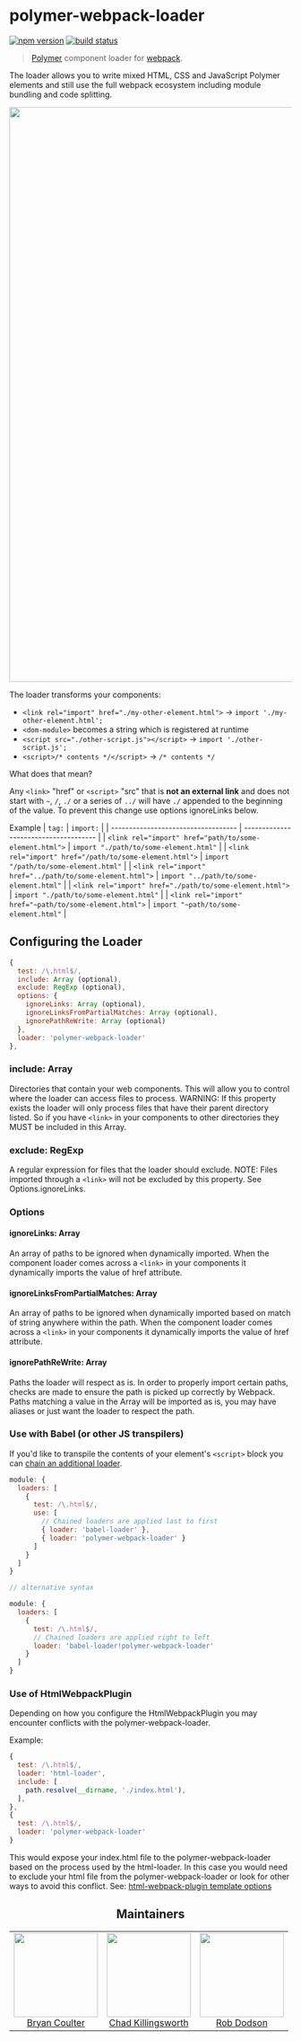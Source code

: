 # polymer-webpack-loader
[![npm version](https://badge.fury.io/js/polymer-webpack-loader.svg)](https://badge.fury.io/js/polymer-webpack-loader)
[![build status](https://travis-ci.org/webpack-contrib/polymer-webpack-loader.svg?branch=master)](https://travis-ci.org/webpack-contrib/polymer-webpack-loader)

> [Polymer](https://www.polymer-project.org/) component loader for [webpack](https://webpack.js.org/).

The loader allows you to write mixed HTML, CSS and JavaScript Polymer elements and
still use the full webpack ecosystem including module bundling and code splitting.


<img width="1024" alt="" src="https://user-images.githubusercontent.com/1066253/28131928-3b257288-66f0-11e7-8295-cb968cefb040.png">

The loader transforms your components:

 * `<link rel="import" href="./my-other-element.html">` -> `import './my-other-element.html';`
 * `<dom-module>` becomes a string which is registered at runtime
 * `<script src="./other-script.js"></script>` -> `import './other-script.js';`
 * `<script>/* contents */</script>` -> `/* contents */`

 What does that mean?
 
 Any ```<link>``` "href" or ```<script>``` "src" that is **not an external link** and does not start with ```~```, ```/```, ```./``` or a series of ```../``` will have ```./``` appended to the beginning of the value. To prevent this change use options ignoreLinks below. 

Example
| `tag:`                            | `import:`                        |
| ----------------------------------- | ------------------------------------- |
| `<link rel="import" href="path/to/some-element.html">`     | `import "./path/to/some-element.html"`  |
| `<link rel="import" href="/path/to/some-element.html">`    | `import "/path/to/some-element.html"`   |
| `<link rel="import" href="../path/to/some-element.html">`  | `import "../path/to/some-element.html"` |
| `<link rel="import" href="./path/to/some-element.html">`   | `import "./path/to/some-element.html"`  |
| `<link rel="import" href="~path/to/some-element.html">`    | `import "~path/to/some-element.html"`   |

## Configuring the Loader

```javascript
{
  test: /\.html$/,  
  include: Array (optional),
  exclude: RegExp (optional),
  options: {
    ignoreLinks: Array (optional),
    ignoreLinksFromPartialMatches: Array (optional),
    ignorePathReWrite: Array (optional)
  },
  loader: 'polymer-webpack-loader'
},
```

### include: Array

Directories that contain your web components. This will allow you to control where the loader can access files to process. WARNING: If this property exists the loader will only process files that have their parent directory listed. So if you have `<link>` in your components to other directories they MUST be included in this Array.

### exclude: RegExp

A regular expression for files that the loader should exclude. NOTE: Files imported through a `<link>` will not be excluded by this property. See Options.ignoreLinks.

### Options

#### ignoreLinks: Array

An array of paths to be ignored when dynamically imported. When the component loader comes across a `<link>` in your components it dynamically imports the value of href attribute.  

#### ignoreLinksFromPartialMatches: Array

An array of paths to be ignored when dynamically imported based on match of string anywhere within the path. When the component loader comes across a `<link>` in your components it dynamically imports the value of href attribute.  

#### ignorePathReWrite: Array

Paths the loader will respect as is. In order to properly import certain paths, checks are made to ensure the path is picked up correctly by Webpack. Paths matching a value in the Array will be imported as is, you may have aliases or just want the loader to respect the path.

### Use with Babel (or other JS transpilers)
If you'd like to transpile the contents of your element's `<script>` block you can [chain an additional loader](https://webpack.js.org/configuration/module/#rule-use).

```js
module: {
  loaders: [
    {
      test: /\.html$/,
      use: [
        // Chained loaders are applied last to first
        { loader: 'babel-loader' },
        { loader: 'polymer-webpack-loader' }
      ]
    }
  ]
}

// alternative syntax

module: {
  loaders: [
    {
      test: /\.html$/,
      // Chained loaders are applied right to left
      loader: 'babel-loader!polymer-webpack-loader'
    }
  ]
}
```

### Use of HtmlWebpackPlugin
Depending on how you configure the HtmlWebpackPlugin you may encounter conflicts with the polymer-webpack-loader. 

Example: 

```javascript
{
  test: /\.html$/,
  loader: 'html-loader',
  include: [
    path.resolve(__dirname, './index.html'),
  ],
},
{
  test: /\.html$/,  
  loader: 'polymer-webpack-loader'
}
```
This would expose your index.html file to the polymer-webpack-loader based on the process used by the html-loader. In this case you would need to exclude your html file from the polymer-webpack-loader or look for other ways to avoid this conflict. See: [html-webpack-plugin template options](https://github.com/jantimon/html-webpack-plugin/blob/master/docs/template-option.md)

<h2 align="center">Maintainers</h2>

<table>
  <tbody>
    <tr>
      <td align="center">
        <a href="https://github.com/bryandcoulter">
          <img width="150" height="150" src="https://avatars.githubusercontent.com/u/18359726?v=3">
          </br>
          Bryan Coulter
        </a>
      </td>
      <td align="center">
        <a href="https://github.com/ChadKillingsworth">
          <img width="150" height="150" src="https://avatars.githubusercontent.com/u/1247639?v=3">
          </br>
          Chad Killingsworth
        </a>
      </td>
      <td align="center">
        <a href="https://github.com/robdodson">
          <img width="150" height="150" src="https://avatars.githubusercontent.com/u/1066253?v=3">
          </br>
          Rob Dodson
        </a>
      </td>
    </tr>
  <tbody>
</table>
